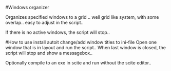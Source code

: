 #Windows organizer

Organizes specified windows to a grid .. well grid like system, with some overlap.. 
easy to adjust in the script..

If there is no active windows, the script will stop..

#How to use
install autoit
change/add window titles to ini-file
Open one window that is in layout and run the script..
When last window is closed, the script will stop and show a messagebox..

Optionally compile to an exe in scite and run without the scite editor..
